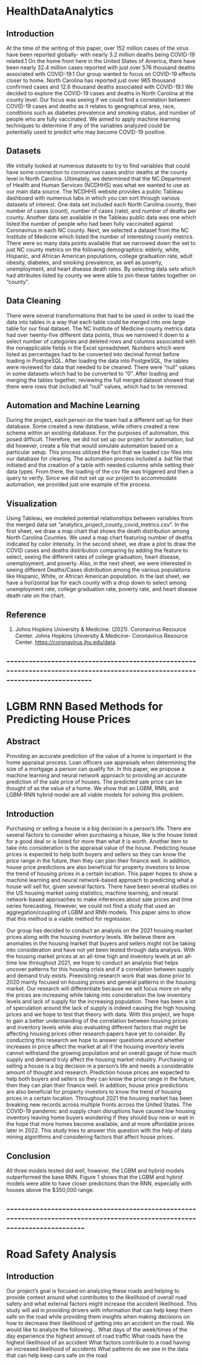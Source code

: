# HealthDataAnalytics


## Introduction
At the time of the writing of this paper, over 152 million cases of the virus have been reported globally- with nearly 3.2 million deaths being COVID-19 related.1 On the home front here in the United States of America, there have been nearly 32.4 million cases reported with just over 576 thousand deaths associated with COVID-19.1 Our group wanted to focus on COVID-19 effects closer to home. North Carolina has reported just over 965 thousand confirmed cases and 12.6 thousand deaths associated with COVID-19.1 We decided to explore the COVID-19 cases and deaths in North Carolina at the county level. Our focus was seeing if we could find a correlation between COVID-19 cases and deaths as it relates to geographical area, race, conditions such as diabetes prevalence and smoking status, and number of people who are fully vaccinated. We aimed to apply machine learning techniques to determine if any of the variables analyzed could be potentially used to predict who may become COVID-19 positive.
## Datasets
We initially looked at numerous datasets to try to find variables that could have some connection to coronavirus cases and/or deaths at the county level in North Carolina. Ultimately, we determined that the NC Department of Health and Human Services (NCDHHS) was what we wanted to use as our main data source. The NCDHHS website provides a public Tableau dashboard with numerous tabs in which you can sort through various datasets of interest. One data set included each North Carolina county, their number of cases (count), number of cases (rate), and number of deaths per county. Another data set available in the Tableau public data was one which listed the number of people who had been fully vaccinated against Coronavirus in each NC county. Next, we selected a dataset from the NC Institute of Medicine which listed the number of interesting county metrics. There were so many data points available that we narrowed down the set to just NC county metrics on the following demographics: elderly, white, Hispanic, and African American populations, college graduation rate, adult obesity, diabetes, and smoking prevalence, as well as poverty, unemployment, and heart disease death rates. By selecting data sets which had attributes listed by county we were able to join these tables together on “county”.
## Data Cleaning
There were several transformations that had to be used in order to load the data into tables in a way that each table could be merged into one large table for our final dataset. The NC Institute of Medicine county metrics data had over twenty-five different data points, thus we narrowed it down to a select number of categories and deleted rows and columns associated with the nonapplicable fields in the Excel spreadsheet. Numbers which were listed as percentages had to be converted into decimal format before loading in PostgreSQL. After loading the data into PostgreSQL, the tables were reviewed for data that needed to be cleaned. There were “null” values in some datasets which had to be converted to “0”. After loading and merging the tables together, reviewing the full merged dataset showed that there were rows that included all “null” values, which had to be removed. 
## Automation and Machine Learning
During the project, each person on the team had a different set up for their database. Some created a new database, while others created a new schema within an existing database. For the purposes of automation, this posed difficult. Therefore, we did not set up our project for automation, but did however, create a file that would simulate automation based on a particular setup. This process utilized the fact that we loaded csv files into our database for cleaning. The automation process included a .bat file that initiated and the creation of a table with needed columns while setting their data types. From there, the loading of the csv file was triggered and then a query to verify. Since we did not set up our project to accommodate automation, we provided just one example of the process.
## Visualization
Using Tableau, we modeled potential relationships between variables from the merged data set “analytics_project_county_covid_metrics.csv”. In the first sheet, we draw a map chart that shows the death distribution among North Carolina Counties. We used a map chart featuring number of deaths indicated by color intensity. In the second sheet, we draw a plot to draw the COVID cases and deaths distribution comparing by adding the feature to select, seeing the different rates of college graduation, heart disease, unemployment, and poverty. Also, in the next sheet, we were interested in seeing different Deaths/Cases distribution among the various populations like Hispanic, White, or African American population. In the last sheet, we have a horizontal bar for each county with a drop down to select among unemployment rate, college graduation rate, poverty rate, and heart disease death rate on the chart.
## Reference
1.	Johns Hopkins University & Medicine. (2021). Coronavirus Resource Center. Johns Hopkins University & Medicine- Coronavirus Resource Center. https://coronavirus.jhu.edu/data.


## -----------------------------------------------------------------------------------------------------------------------------
# LGBM RNN Based Methods for Predicting House Prices

## Abstract
Providing an accurate prediction of the value of a home is important in the home appraisal process. Loan officers use appraisals when determining the size of a mortgage a person can qualify for. In this paper, we propose a machine learning and neural network approach to providing an accurate prediction of the sale price of houses. The predicted sale price can be thought of as the value of a home. We show that an LGBM, RNN, and LGBM-RNN hybrid model are all viable models for solving this problem.

## Introduction
Purchasing or selling a house is a big decision in a person’s life. There are several factors to consider when purchasing a house, like is the house listed for a good deal or is listed for more than what it is worth. Another item to take into consideration is the appraisal value of the house. Predicting house prices is expected to help both buyers and sellers so they can know the price range in the future, then they can plan their finance well. In addition, house price predictions are also beneficial for property investors to know the trend of housing prices in a certain location. This paper hopes to show a machine learning and neural network-based approach to predicting what a house will sell for, given several factors.
There have been several studies on the US housing market using statistics, machine learning, and neural network-based approaches to make inferences about sale prices and time series forecasting. However, we could not find a study that used an aggregation/coupling of LGBM and RNN models. This paper aims to show that this method is a viable method for regression. 

Our group has decided to conduct an analysis on the 2021 housing market prices along with the housing inventory levels. We believe there are anomalies in the housing market that buyers and sellers might not be taking into consideration and have not yet been tested through data analysis. With the housing market prices at an all-time high and inventory levels at an all-time low throughout 2021, we hope to conduct an analysis that helps uncover patterns for this housing crisis and if a correlation between supply and demand truly exists.
Preexisting research work that was done prior to 2020 mainly focused on housing prices and general patterns in the housing market. Our research will differentiate because we will focus more on why the prices are increasing while taking into consideration the low inventory levels and lack of supply for the increasing population. There has been a lot of speculation around the lack of supply is indeed causing the high housing prices and we hope to test that theory with data.
With this project, we hope to gain a better understanding of the correlation between housing prices and inventory levels while also evaluating different factors that might be affecting housing prices other research papers have yet to consider. By conducting this research we hope to answer questions around whether increases in price affect the market at all if the housing inventory levels cannot withstand the growing population and an overall gauge of how much supply and demand truly affect the housing market industry.
Purchasing or selling a house is a big decision in a person’s life and needs a considerable amount of thought and research. Prediction house prices are expected to help both buyers and sellers so they can know the price range in the future, then they can plan their finance well. In addition, house price predictions are also beneficial for property investors to know the trend of housing prices in a certain location. 
Throughout 2021 the housing market has been breaking new records across multiple fronts across the United States. The COVID-19 pandemic and supply chain disruptions have caused low housing inventory leaving home buyers wondering if they should buy now or wait in the hope that more homes become available, and at more affordable prices later in 2022. This study tries to answer this question with the help of data mining algorithms and considering factors that affect house prices.

## Conclusion
All three models tested did well, however, the LGBM and hybrid models outperformed the base RNN. Figure 1 shows that the LGBM and hybrid models were able to have closer predictions than the RNN, especially with houses above the $350,000 range. 



## ---------------------------------------------------------------------------------------------------------------------------
# Road Safety Analysis

## Introduction

Our project’s goal is focused on analyzing these roads and helping to provide context around what contributes to the likelihood of overall road safety and what external factors might increase the accident likelihood.
This study will aid in providing drivers with information that can help keep them safe on the road while providing them insights when making decisions on how to decrease their likelihood of getting into an accident on the road. 
We would like to analyze the following…
What days of the week/times of the day experience the highest amount of road traffic
What roads have the highest likelihood of an accident
What factors contribute to a road having an increased likelihood of accidents
What patterns do we see in the data that can help keep cars safe on the road
